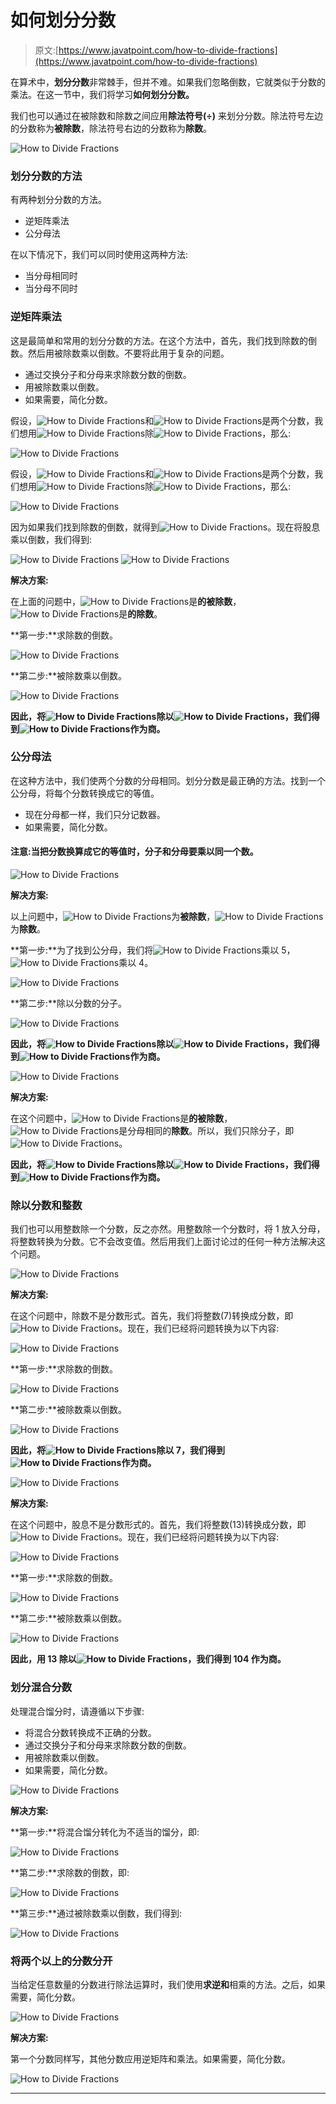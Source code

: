 # 如何划分分数

> 原文:[https://www.javatpoint.com/how-to-divide-fractions](https://www.javatpoint.com/how-to-divide-fractions)

在算术中，**划分分数**非常棘手，但并不难。如果我们忽略倒数，它就类似于分数的乘法。在这一节中，我们将学习**如何划分分数。**

我们也可以通过在被除数和除数之间应用**除法符号(÷)** 来划分分数。除法符号左边的分数称为**被除数**，除法符号右边的分数称为**除数**。

![How to Divide Fractions](../Images/9cff4e71d9b4448fc6632f69bed5b4f8.png)

### 划分分数的方法

有两种划分分数的方法。

*   逆矩阵乘法
*   公分母法

在以下情况下，我们可以同时使用这两种方法:

*   当分母相同时
*   当分母不同时

### 逆矩阵乘法

这是最简单和常用的划分分数的方法。在这个方法中，首先，我们找到除数的倒数。然后用被除数乘以倒数。不要将此用于复杂的问题。

*   通过交换分子和分母来求除数分数的倒数。
*   用被除数乘以倒数。
*   如果需要，简化分数。

假设，![How to Divide Fractions](../Images/5e280a0f45678361ddb21b2a3b79f5be.png)和![How to Divide Fractions](../Images/4338bd03fbab7bd538bd2a72a8c1d1be.png)是两个分数，我们想用![How to Divide Fractions](../Images/4338bd03fbab7bd538bd2a72a8c1d1be.png)除![How to Divide Fractions](../Images/5e280a0f45678361ddb21b2a3b79f5be.png)，那么:

![How to Divide Fractions](../Images/d3bb5b506f85c5edcac9686f8a9fd661.png)

假设，![How to Divide Fractions](../Images/5e280a0f45678361ddb21b2a3b79f5be.png)和![How to Divide Fractions](../Images/4338bd03fbab7bd538bd2a72a8c1d1be.png)是两个分数，我们想用![How to Divide Fractions](../Images/4338bd03fbab7bd538bd2a72a8c1d1be.png)除![How to Divide Fractions](../Images/5e280a0f45678361ddb21b2a3b79f5be.png)，那么:

![How to Divide Fractions](../Images/06288c151f9654c2445a8a68c8d3f4b9.png)

因为如果我们找到除数的倒数，就得到![How to Divide Fractions](../Images/368310e05f05428c55dee923f683d372.png)。现在将股息乘以倒数，我们得到:

![How to Divide Fractions](../Images/b903e9d2f916c1a2a41265b703e05c9c.png)
![How to Divide Fractions](../Images/44b43d713827b1a3b0a2e3f0229f4302.png)

**解决方案:**

在上面的问题中，![How to Divide Fractions](../Images/8b84428ce9e40f55a9ef060b57d69e11.png)是**的被除数**，![How to Divide Fractions](../Images/c6fd6a0514223ab9a335a20da929bfb7.png)是**的除数**。

**第一步:**求除数的倒数。

![How to Divide Fractions](../Images/24a5102538dba3786a584d000504ea5e.png)

**第二步:**被除数乘以倒数。

![How to Divide Fractions](../Images/00f4a91e1a2969ba826854dea636a1e5.png)

**因此，将![How to Divide Fractions](../Images/8b84428ce9e40f55a9ef060b57d69e11.png)除以![How to Divide Fractions](../Images/c6fd6a0514223ab9a335a20da929bfb7.png)，我们得到![How to Divide Fractions](../Images/af8e9546b108586059b3a3dd2d0c0c74.png)作为商。**

### 公分母法

在这种方法中，我们使两个分数的分母相同。划分分数是最正确的方法。找到一个公分母，将每个分数转换成它的等值。

*   现在分母都一样，我们只分记数器。
*   如果需要，简化分数。

#### 注意:当把分数换算成它的等值时，分子和分母要乘以同一个数。

![How to Divide Fractions](../Images/9871b25cfd5d37541044130f44a1309f.png)

**解决方案:**

以上问题中，![How to Divide Fractions](../Images/cf58f24381f80ce8de33f9aef359ca03.png)为**被除数**，![How to Divide Fractions](../Images/2be1c2290176a624e520fd67c8f25662.png)为**除数**。

**第一步:**为了找到公分母，我们将![How to Divide Fractions](../Images/cf58f24381f80ce8de33f9aef359ca03.png)乘以 5，![How to Divide Fractions](../Images/2be1c2290176a624e520fd67c8f25662.png)乘以 4。

![How to Divide Fractions](../Images/404cb5be89b65f36bcb71baa79d48f59.png)

**第二步:**除以分数的分子。

![How to Divide Fractions](../Images/c264fac5236ff14a4b30408eaaa2ee00.png)

**因此，将![How to Divide Fractions](../Images/cf58f24381f80ce8de33f9aef359ca03.png)除以![How to Divide Fractions](../Images/2be1c2290176a624e520fd67c8f25662.png)，我们得到![How to Divide Fractions](../Images/c264fac5236ff14a4b30408eaaa2ee00.png)作为商。**

![How to Divide Fractions](../Images/acb80d8c28b23fa09326c72b19705772.png)

**解决方案:**

在这个问题中，![How to Divide Fractions](../Images/5f7216eba218afa8aa75eee243972301.png)是**的被除数**，![How to Divide Fractions](../Images/f356f99f25adcfdca3b7dce4894944b1.png)是分母相同的**除数**。所以，我们只除分子，即![How to Divide Fractions](../Images/a774c2cd34197407fa709f85ac57e887.png)。

**因此，将![How to Divide Fractions](../Images/5f7216eba218afa8aa75eee243972301.png)除以![How to Divide Fractions](../Images/f356f99f25adcfdca3b7dce4894944b1.png)，我们得到![How to Divide Fractions](../Images/a774c2cd34197407fa709f85ac57e887.png)作为商。**

### 除以分数和整数

我们也可以用整数除一个分数，反之亦然。用整数除一个分数时，将 1 放入分母，将整数转换为分数。它不会改变值。然后用我们上面讨论过的任何一种方法解决这个问题。

![How to Divide Fractions](../Images/90507df89ce1f46c438b948bd29143ac.png)

**解决方案:**

在这个问题中，除数不是分数形式。首先，我们将整数(7)转换成分数，即![How to Divide Fractions](../Images/63b98ea5ac8e30e82b8e854351fed9f4.png)。现在，我们已经将问题转换为以下内容:

![How to Divide Fractions](../Images/8a04752b34956382c18e2e8542bda0ef.png)

**第一步:**求除数的倒数。

![How to Divide Fractions](../Images/1bdeaf88146edaabea5751c37bc3d4b9.png)

**第二步:**被除数乘以倒数。

![How to Divide Fractions](../Images/dbc751f78e8f6f78961cd7d8b8828730.png)

**因此，将![How to Divide Fractions](../Images/3f2edcb0ac6c543ab0e2047a2960f24c.png)除以 7，我们得到![How to Divide Fractions](../Images/ace218261a167401edc803e25a4c614e.png)作为商。**

![How to Divide Fractions](../Images/6d733b56f12101b112c5e9ca4240d5e9.png)

**解决方案:**

在这个问题中，股息不是分数形式的。首先，我们将整数(13)转换成分数，即![How to Divide Fractions](../Images/f3affecf20568c7304682bd76bc4b5f5.png)。现在，我们已经将问题转换为以下内容:

![How to Divide Fractions](../Images/882906210b5459b3975f6165d332c731.png)

**第一步:**求除数的倒数。

![How to Divide Fractions](../Images/d7d0fd9e7708827db3c6a277f2230c97.png)

**第二步:**被除数乘以倒数。

![How to Divide Fractions](../Images/89abef99b46492f0bb2d5dca573d3347.png)

**因此，用 13 除以![How to Divide Fractions](../Images/cb55eaf6d565f7771a738a826dbe7f96.png)，我们得到 104 作为商。**

### 划分混合分数

处理混合馏分时，请遵循以下步骤:

*   将混合分数转换成不正确的分数。
*   通过交换分子和分母来求除数分数的倒数。
*   用被除数乘以倒数。
*   如果需要，简化分数。

![How to Divide Fractions](../Images/956fe254019be5441663a11c5d128bd4.png)

**解决方案:**

**第一步:**将混合馏分转化为不适当的馏分，即:

![How to Divide Fractions](../Images/1460d751d8608a21cb472acd821de756.png)

**第二步:**求除数的倒数，即:

![How to Divide Fractions](../Images/fda77f00851700feb306406b5409a6fc.png)

**第三步:**通过被除数乘以倒数，我们得到:

![How to Divide Fractions](../Images/231e176bb0f93b9a5bdfbbe3e41201a0.png)

### 将两个以上的分数分开

当给定任意数量的分数进行除法运算时，我们使用**求逆和**相乘的方法。之后，如果需要，简化分数。

![How to Divide Fractions](../Images/fa840cb7339ba431322acab856393939.png)

**解决方案:**

第一个分数同样写，其他分数应用逆矩阵和乘法。如果需要，简化分数。

![How to Divide Fractions](../Images/d218dfcf4eb2a330846508bc8d8b42a5.png)

* * *